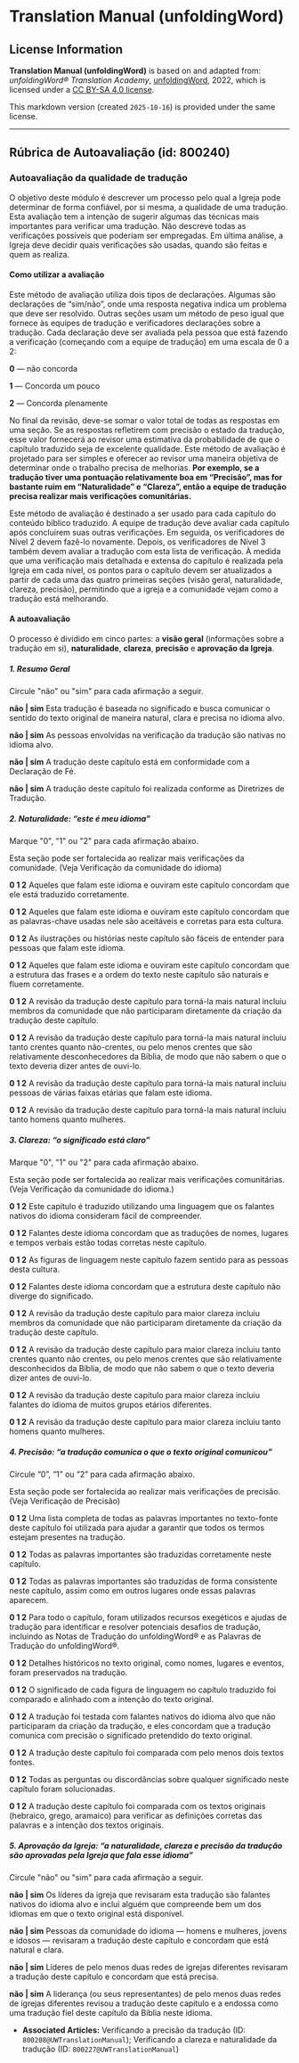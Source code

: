 # Translation Manual (unfoldingWord)

## License Information

**Translation Manual (unfoldingWord)** is based on and adapted from: _unfoldingWord® Translation Academy_, [unfoldingWord](https://unfoldingword.org/utw), 2022, which is licensed under a [CC BY-SA 4.0 license](https://creativecommons.org/licenses/by-sa/4.0/legalcode.en).

This markdown version (created `2025-10-16`) is provided under the same license.



--------------------------------

## Rúbrica de Autoavaliação (id: 800240)

### Autoavaliação da qualidade de tradução

O objetivo deste módulo é descrever um processo pelo qual a Igreja pode determinar de forma confiável, por si mesma, a qualidade de uma tradução. Esta avaliação tem a intenção de sugerir algumas das técnicas mais importantes para verificar uma tradução. Não descreve todas as verificações possíveis que poderiam ser empregadas. Em última análise, a Igreja deve decidir quais verificações são usadas, quando são feitas e quem as realiza.

#### Como utilizar a avaliação

Este método de avaliação utiliza dois tipos de declarações. Algumas são declarações de “sim/não”, onde uma resposta negativa indica um problema que deve ser resolvido. Outras seções usam um método de peso igual que fornece às equipes de tradução e verificadores declarações sobre a tradução. Cada declaração deve ser avaliada pela pessoa que está fazendo a verificação (começando com a equipe de tradução) em uma escala de 0 a 2:

**0** — não concorda

**1** — Concorda um pouco

**2** — Concorda plenamente

No final da revisão, deve\-se somar o valor total de todas as respostas em uma seção. Se as respostas refletirem com precisão o estado da tradução, esse valor fornecerá ao revisor uma estimativa da probabilidade de que o capítulo traduzido seja de excelente qualidade. Este método de avaliação é projetado para ser simples e oferecer ao revisor uma maneira objetiva de determinar onde o trabalho precisa de melhorias. **Por exemplo, se a tradução tiver uma pontuação relativamente boa em “Precisão”, mas for bastante ruim em “Naturalidade” e “Clareza”, então a equipe de tradução precisa realizar mais verificações comunitárias.**

Este método de avaliação é destinado a ser usado para cada capítulo do conteúdo bíblico traduzido. A equipe de tradução deve avaliar cada capítulo após concluírem suas outras verificações. Em seguida, os verificadores de Nível 2 devem fazê\-lo novamente. Depois, os verificadores de Nível 3 também devem avaliar a tradução com esta lista de verificação. À medida que uma verificação mais detalhada e extensa do capítulo é realizada pela Igreja em cada nível, os pontos para o capítulo devem ser atualizados a partir de cada uma das quatro primeiras seções (visão geral, naturalidade, clareza, precisão), permitindo que a igreja e a comunidade vejam como a tradução está melhorando.

#### A autoavaliação

O processo é dividido em cinco partes: a **visão geral** (informações sobre a tradução em si), **naturalidade**, **clareza**, **precisão** e **aprovação da Igreja**.

##### 1\. Resumo Geral

Circule "não" ou "sim" para cada afirmação a seguir.

**não \| sim** Esta tradução é baseada no significado e busca comunicar o sentido do texto original de maneira natural, clara e precisa no idioma alvo.

**não \| sim** As pessoas envolvidas na verificação da tradução são nativas no idioma alvo.

**não \| sim** A tradução deste capítulo está em conformidade com a Declaração de Fé.

**não \| sim** A tradução deste capítulo foi realizada conforme as Diretrizes de Tradução.

##### 2\. Naturalidade: “este é *meu* idioma”

Marque "0", "1" ou "2" para cada afirmação abaixo.

Esta seção pode ser fortalecida ao realizar mais verificações da comunidade. (Veja Verificação da comunidade do idioma)

**0 1 2** Aqueles que falam este idioma e ouviram este capítulo concordam que ele está traduzido corretamente.

**0 1 2** Aqueles que falam este idioma e ouviram este capítulo concordam que as palavras\-chave usadas nele são aceitáveis e corretas para esta cultura.

**0 1 2** As ilustrações ou histórias neste capítulo são fáceis de entender para pessoas que falam este idioma.

**0 1 2** Aqueles que falam este idioma e ouviram este capítulo concordam que a estrutura das frases e a ordem do texto neste capítulo são naturais e fluem corretamente.

**0 1 2** A revisão da tradução deste capítulo para torná\-la mais natural incluiu membros da comunidade que não participaram diretamente da criação da tradução deste capítulo.

**0 1 2** A revisão da tradução deste capítulo para torná\-la mais natural incluiu tanto crentes quanto não\-crentes, ou pelo menos crentes que são relativamente desconhecedores da Bíblia, de modo que não sabem o que o texto deveria dizer antes de ouvi\-lo.

**0 1 2** A revisão da tradução deste capítulo para torná\-la mais natural incluiu pessoas de várias faixas etárias que falam este idioma.

**0 1 2** A revisão da tradução deste capítulo para torná\-la mais natural incluiu tanto homens quanto mulheres.

##### 3\. Clareza: “o significado está claro”

Marque "0", "1" ou "2" para cada afirmação abaixo.

Esta seção pode ser fortalecida ao realizar mais verificações comunitárias. (Veja Verificação da comunidade do idioma.)

**0 1 2** Este capítulo é traduzido utilizando uma linguagem que os falantes nativos do idioma consideram fácil de compreender.

**0 1 2** Falantes deste idioma concordam que as traduções de nomes, lugares e tempos verbais estão todas corretas neste capítulo.

**0 1 2** As figuras de linguagem neste capítulo fazem sentido para as pessoas desta cultura.

**0 1 2** Falantes deste idioma concordam que a estrutura deste capítulo não diverge do significado.

**0 1 2** A revisão da tradução deste capítulo para maior clareza incluiu membros da comunidade que não participaram diretamente da criação da tradução deste capítulo.

**0 1 2** A revisão da tradução deste capítulo para maior clareza incluiu tanto crentes quanto não crentes, ou pelo menos crentes que são relativamente desconhecidos da Bíblia, de modo que não sabem o que o texto deveria dizer antes de ouvi\-lo.

**0 1 2** A revisão da tradução deste capítulo para maior clareza incluiu falantes do idioma de muitos grupos etários diferentes.

**0 1 2** A revisão da tradução deste capítulo para maior clareza incluiu tanto homens quanto mulheres.

##### 4\. Precisão: “a tradução comunica o que o texto original comunicou”

Circule “0”, “1” ou “2” para cada afirmação abaixo.

Esta seção pode ser fortalecida ao realizar mais verificações de precisão. (Veja Verificação de Precisão)

**0 1 2** Uma lista completa de todas as palavras importantes no texto\-fonte deste capítulo foi utilizada para ajudar a garantir que todos os termos estejam presentes na tradução.

**0 1 2** Todas as palavras importantes são traduzidas corretamente neste capítulo.

**0 1 2** Todas as palavras importantes são traduzidas de forma consistente neste capítulo, assim como em outros lugares onde essas palavras aparecem.

**0 1 2** Para todo o capítulo, foram utilizados recursos exegéticos e ajudas de tradução para identificar e resolver potenciais desafios de tradução, incluindo as Notas de Tradução do unfoldingWord® e as Palavras de Tradução do unfoldingWord®.

**0 1 2** Detalhes históricos no texto original, como nomes, lugares e eventos, foram preservados na tradução.

**0 1 2** O significado de cada figura de linguagem no capítulo traduzido foi comparado e alinhado com a intenção do texto original.

**0 1 2** A tradução foi testada com falantes nativos do idioma alvo que não participaram da criação da tradução, e eles concordam que a tradução comunica com precisão o significado pretendido do texto original.

**0 1 2** A tradução deste capítulo foi comparada com pelo menos dois textos fontes.

**0 1 2** Todas as perguntas ou discordâncias sobre qualquer significado neste capítulo foram solucionadas.

**0 1 2** A tradução deste capítulo foi comparada com os textos originais (hebraico, grego, aramaico) para verificar as definições corretas das palavras e a intenção dos textos originais.

##### 5\. Aprovação da Igreja: “a naturalidade, clareza e precisão da tradução são aprovadas pela Igreja que fala esse idioma”

Circule "não" ou "sim" para cada afirmação a seguir.

**não \| sim** Os líderes da igreja que revisaram esta tradução são falantes nativos do idioma alvo e inclui alguém que compreende bem um dos idiomas em que o texto original está disponível.

**não \| sim** Pessoas da comunidade do idioma — homens e mulheres, jovens e idosos — revisaram a tradução deste capítulo e concordam que está natural e clara.

**não \| sim** Líderes de pelo menos duas redes de igrejas diferentes revisaram a tradução deste capítulo e concordam que está precisa.

**não \| sim** A liderança (ou seus representantes) de pelo menos duas redes de igrejas diferentes revisou a tradução deste capítulo e a endossa como uma tradução fiel deste capítulo da Bíblia neste idioma.

* **Associated Articles:** Verificando a precisão da tradução (ID: `800208@UWTranslationManual`); Verificando a clareza e naturalidade da tradução (ID: `800227@UWTranslationManual`)

